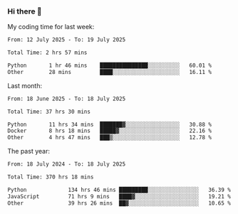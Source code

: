 ### Hi there 👋

My coding time for last week:

<!--START_SECTION:week-->

```txt
From: 12 July 2025 - To: 19 July 2025

Total Time: 2 hrs 57 mins

Python       1 hr 46 mins    ███████████████░░░░░░░░░░   60.01 %
Other        28 mins         ████░░░░░░░░░░░░░░░░░░░░░   16.11 %
```

<!--END_SECTION:week-->

Last month:

<!--START_SECTION:month-->

```txt
From: 18 June 2025 - To: 18 July 2025

Total Time: 37 hrs 30 mins

Python       11 hrs 34 mins  ███████▓░░░░░░░░░░░░░░░░░   30.88 %
Docker       8 hrs 18 mins   █████▓░░░░░░░░░░░░░░░░░░░   22.16 %
Other        4 hrs 47 mins   ███▒░░░░░░░░░░░░░░░░░░░░░   12.78 %
```

<!--END_SECTION:month-->

The past year:

<!--START_SECTION:year-->

```txt
From: 18 July 2024 - To: 18 July 2025

Total Time: 370 hrs 18 mins

Python             134 hrs 46 mins █████████░░░░░░░░░░░░░░░░   36.39 %
JavaScript         71 hrs 9 mins   ████▓░░░░░░░░░░░░░░░░░░░░   19.21 %
Other              39 hrs 26 mins  ██▓░░░░░░░░░░░░░░░░░░░░░░   10.65 %
```

<!--END_SECTION:year-->
